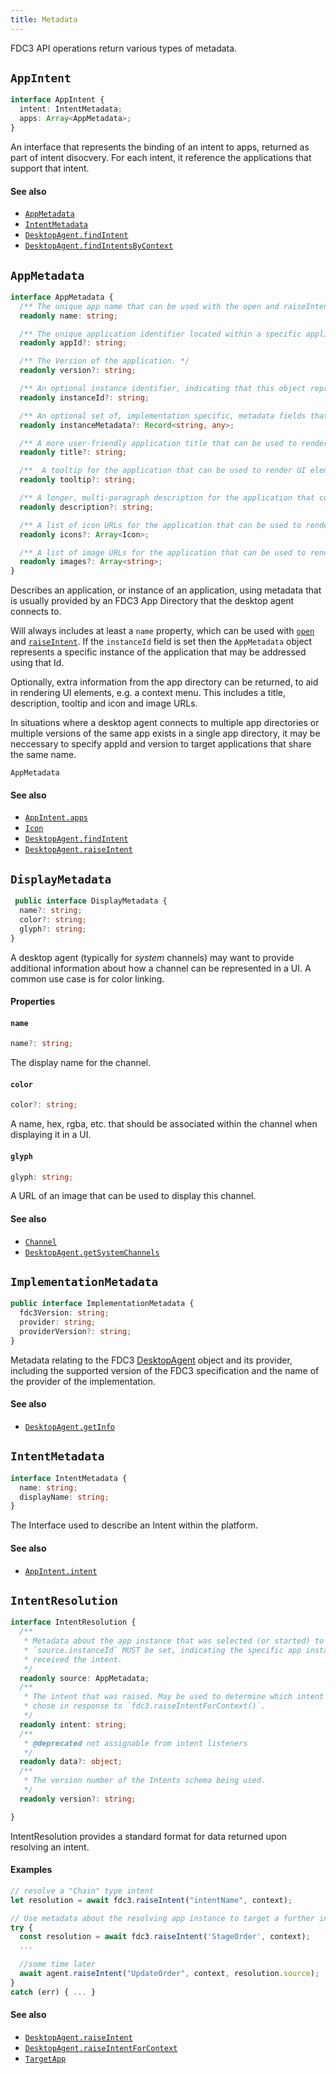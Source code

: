 ```yaml
---
title: Metadata
---
```


FDC3 API operations return various types of metadata.

## `AppIntent`

```ts
interface AppIntent {
  intent: IntentMetadata;
  apps: Array<AppMetadata>;
}
```
An interface that represents the binding of an intent to apps, returned as part of intent disocvery.
For each intent, it reference the applications that support that intent.

#### See also
* [`AppMetadata`](AppMetadata)
* [`IntentMetadata`](IntentMetadata)
* [`DesktopAgent.findIntent`](DesktopAgent#findintent)
* [`DesktopAgent.findIntentsByContext`](DesktopAgent#findintentsbycontext)

## `AppMetadata`

```ts
interface AppMetadata {
  /** The unique app name that can be used with the open and raiseIntent calls. */
  readonly name: string;

  /** The unique application identifier located within a specific application directory instance. An example of an appId might be 'app@sub.root' */
  readonly appId?: string;

  /** The Version of the application. */
  readonly version?: string;

  /** An optional instance identifier, indicating that this object represents a specific instance of the application described.*/
  readonly instanceId?: string;

  /** An optional set of, implementation specific, metadata fields that can be used to disambiguate instances, such as a window title or screen position. Must only be set if `instanceId` is set. */
  readonly instanceMetadata?: Record<string, any>;

  /** A more user-friendly application title that can be used to render UI elements  */
  readonly title?: string;

  /**  A tooltip for the application that can be used to render UI elements */
  readonly tooltip?: string;

  /** A longer, multi-paragraph description for the application that could include markup */
  readonly description?: string;

  /** A list of icon URLs for the application that can be used to render UI elements */
  readonly icons?: Array<Icon>;

  /** A list of image URLs for the application that can be used to render UI elements */
  readonly images?: Array<string>;
}
```

Describes an application, or instance of an application, using metadata that is usually  provided by an FDC3 App Directory that the desktop agent connects to.

Will always includes at least a `name` property, which can be used with [`open`](DesktopAgent#open) and [`raiseIntent`](DesktopAgent#raiseIntent). If the `instanceId` field is set then the `AppMetadata` object represents a specific instance of the application that may be addressed using that Id.

Optionally, extra information from the app directory can be returned, to aid in rendering UI elements, e.g. a context menu. This includes a title, description, tooltip and icon and image URLs.

In situations where a desktop agent connects to multiple app directories or multiple versions of the same app exists in a single app directory, it may be neccessary to specify appId and version to target applications that share the same name.

`AppMetadata`

#### See also
* [`AppIntent.apps`](AppIntent)
* [`Icon`](Icon)
* [`DesktopAgent.findIntent`](DesktopAgent#findintent)
* [`DesktopAgent.raiseIntent`](DesktopAgent#raiseintent)

## `DisplayMetadata`

```ts
 public interface DisplayMetadata {
  name?: string;
  color?: string;
  glyph?: string;
}
```

A desktop agent (typically for _system_ channels) may want to provide additional information about how a channel can be represented in a UI. A common use case is for color linking.

#### Properties

#### `name`

```ts
name?: string;
```

The display name for the channel.

#### `color`

```ts
color?: string;
```

A name, hex, rgba, etc. that should be associated within the channel when displaying it in a UI.

#### `glyph`

```ts
glyph: string;
```

A URL of an image that can be used to display this channel.

#### See also

* [`Channel`](Channel)
* [`DesktopAgent.getSystemChannels`](DesktopAgent#getsystemchannels)

## `ImplementationMetadata`

```typescript
public interface ImplementationMetadata {
  fdc3Version: string;
  provider: string;
  providerVersion?: string;
}
```

Metadata relating to the FDC3 [DesktopAgent](DesktopAgent) object and its provider, including the supported version of the FDC3 specification and the name of the provider of the implementation.

#### See also
* [`DesktopAgent.getInfo`](DesktopAgent#getInfo)

## `IntentMetadata`

```ts
interface IntentMetadata {
  name: string;
  displayName: string;
}
```

The Interface used to describe an Intent within the platform.


#### See also
* [`AppIntent.intent`](AppIntent)

## `IntentResolution`

```ts
interface IntentResolution {
  /** 
   * Metadata about the app instance that was selected (or started) to resolve the intent.
   * `source.instanceId` MUST be set, indicating the specific app instance that 
   * received the intent.
   */
  readonly source: AppMetadata;
  /**
   * The intent that was raised. May be used to determine which intent the user
   * chose in response to `fdc3.raiseIntentForContext()`.
   */
  readonly intent: string;
  /**
   * @deprecated not assignable from intent listeners
   */
  readonly data?: object;
  /**
   * The version number of the Intents schema being used.
   */
  readonly version?: string;

}
```

IntentResolution provides a standard format for data returned upon resolving an intent.

#### Examples
```js
// resolve a "Chain" type intent
let resolution = await fdc3.raiseIntent("intentName", context);

// Use metadata about the resolving app instance to target a further intent
try {
  const resolution = await fdc3.raiseIntent('StageOrder', context);
  ...

  //some time later
  await agent.raiseIntent("UpdateOrder", context, resolution.source);
}
catch (err) { ... }
```

#### See also
* [`DesktopAgent.raiseIntent`](DesktopAgent#raiseintent)
* [`DesktopAgent.raiseIntentForContext`](DesktopAgent#raiseintentforcontext)
* [`TargetApp`](TargetApp)
